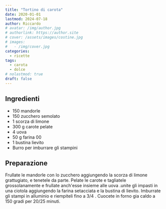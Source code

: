 ```yaml
---
title: "Tortino di carota"
date: 2020-01-01
lastmod: 2024-07-18
author: Riccardo
# avatar: /img/author.jpg
# authorlink: https://author.site
# cover: /assets/images/costine.jpg
# images:
#   - /img/cover.jpg
categories:
  - ricette
tags:
  - carota
  - dolce
# nolastmod: true
draft: false
---
```


## Ingredienti
- 150 mandorle
- 150 zucchero semolato
- 1 scorza di limone
- 300 g carote pelate 
- 4 uova
- 50 g farina 00
- 1 bustina lievito
- Burro per imburrare gli stampini

<!--more-->

## Preparazione
Frullate le mandorle con lo zucchero aggiungendo la scorza di limone grattugiato, e tenetele da parte.
Pelate le carote e tagliatele grossolanamente e frullate anch'esse insieme alle uova .unite gli impasti in una ciotola aggiungendo la farina setacciata e la bustina di lievito.
Imburrate gli stampi in alluminio e riempiteli fino a 3/4 .
Cuocete in forno gia caldo a 150 gradi per 20/25 minuti.